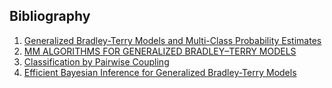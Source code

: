 ## Bibliography

1. [Generalized Bradley-Terry Models and Multi-Class Probability Estimates](https://www.jmlr.org/papers/volume7/huang06a/huang06a.pdf)
1. [MM ALGORITHMS FOR GENERALIZED BRADLEY–TERRY MODELS](http://personal.psu.edu/drh20/papers/bt.pdf)
1. [Classification by Pairwise Coupling ](https://papers.nips.cc/paper/1375-classification-by-pairwise-coupling.pdf)
1. [Efficient Bayesian Inference for Generalized Bradley-Terry Models](http://www.stats.ox.ac.uk/~doucet/caron_doucet_bayesianbradleyterry.pdf)

